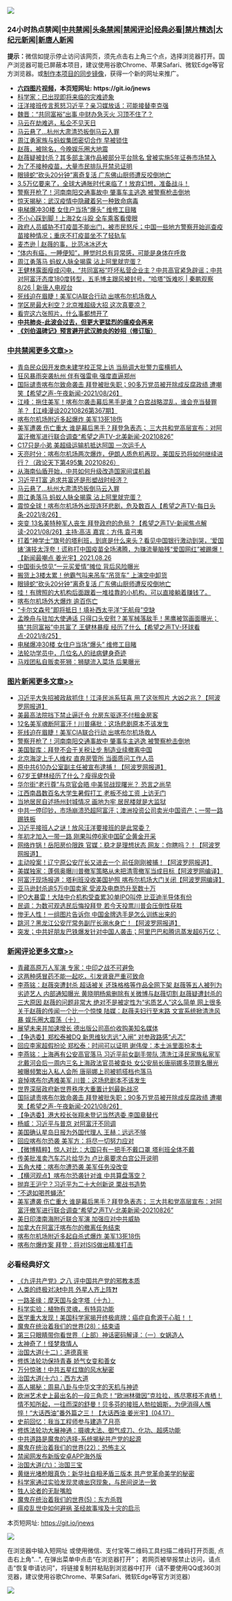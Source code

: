 ![](https://raw.githubusercontent.com/fqnews/bnews/master/64photo/fqnews-qr.jpg)

<div id="tt">
<h3>24小时热点禁闻|<a href="#%E4%B8%AD%E5%85%B1%E7%A6%81%E9%97%BB%E6%9B%B4%E5%A4%9A%E6%96%87%E7%AB%A0">中共禁闻</a>|<a href="#%E5%9B%BE%E7%89%87%E6%96%B0%E9%97%BB%E6%9B%B4%E5%A4%9A%E6%96%87%E7%AB%A0">头条禁闻</a>|<a href="#%E6%96%B0%E9%97%BB%E8%AF%84%E8%AE%BA%E6%9B%B4%E5%A4%9A%E6%96%87%E7%AB%A0">禁闻评论|<a href="#%E5%BF%85%E7%9C%8B%E7%BB%8F%E5%85%B8%E5%A5%BD%E6%96%87">经典必看|<a href="/video.md#%E7%A6%81%E7%89%87%E7%B2%BE%E9%80%89">禁片精选</a>|<a href="https://github.com/fqnews/djy/blob/master/gb/nf1351518.md#1">大纪元新闻</a>|<a href="https://github.com/fqnews/ntdtv/blob/master/gb/prog204.md#1">新唐人新闻</a></h3>
<div><b>提示：</b>微信如提示停止访问该网页，须先点击右上角三个点，选择浏览器打开。国产浏览器可能已屏蔽本项目，建议使用谷歌Chrome、苹果Safari、微软Edge等官方浏览器。或<a href="https://github.com/fqnews/bnews/blob/master/%E5%88%B6%E4%BD%9Cgit%E7%A6%81%E9%97%BB%E9%95%9C%E5%83%8F.md">制作本项目的同步镜像</a>，获得一个新的网址来推广。</div>
<ul>
<li><b><a href="http://d1.bdrive.tk/64.mp4" target="_blank">六四图片视频</a>，本页短网址: https://git.io/jnews</b></li>
<li><a href="/baitai/20210826/1613716.md">科学家：已出现即将来临的灾难迹象</a></li>
<li><a href="/comments/20210826/1613756.md">汪洋接班传言惹怒习近平？亲习媒放话：可能接替李克强</a></li>
<li><a href="/comments/20210826/1613769.md">魏晋：“共同富裕”出事 中财办急灭火 习顶不住了？</a></li>
<li><a href="/ssgc/20210826/1613826.md">马云在劫难逃，私企不见天日</a></li>
<li><a href="/cbnews/20210827/1614090.md">马云悬了…杭州大肃清恐扳倒马云入罪</a></li>
<li><a href="/cnnews/20210826/1613816.md">周江勇家族与蚂蚁集团密切合作 早被锁住</a></li>
<li><a href="/yule/20210827/1614055.md">赵薇，被除名，今晚娱乐圈大地震</a></li>
<li><a href="/yule/20210827/1613987.md">赵薇疑被封杀？其多部主演作品被部分平台除名 曾被实施5年证券市场禁入</a></li>
<li><a href="/bannedvideo/20210826/1613738.md">为了不接种疫苗，大量市民排队开禁忌证明</a></li>
<li><a href="/cbnews/20210827/1614033.md">眼镜蛇“砍头20分钟”离奇复活 广东佛山厨师遭反咬倒地亡</a></li>
<li><a href="/bannedvideo/20210827/1614057.md">3.5万亿要来了，全球大通胀时代来临了！放弃幻想，准备战斗！</a></li>
<li><a href="/topimagenews/20210827/1613978.md">警察开枪了！河南南阳交通事故中 肇事车主逃逸 被警察枪击倒地</a></li>
<li><a href="/comments/20210826/1613748.md">惊天揭秘：武汉疫情中隐藏着另一种致命病毒</a></li>
<li><a href="/cbnews/20210827/1613929.md">电梯爆冲30楼 女住户当场“爆头” 维修工目睹</a></li>
<li><a href="/cnnews/20210827/1614077.md">不小心踩到脚！上海2女斗殴 全车乘客看傻眼</a></li>
<li><a href="/bannedvideo/20210826/1613721.md">政府人员威胁不打疫苗不能出门，被市民怒斥；中国一些地方警察开始巡查疫苗接种情况；重庆不打疫苗坐不了轻轨车</a></li>
<li><a href="/baitai/20210827/1614255.md">麦杰逊 &#124; 赵薇的事，比范冰冰还大</a></li>
<li><a href="/lifebaike/20210827/1614048.md">“体内有癌，一睡便知”，睡觉时总有异常感，可能是身体在呼救</a></li>
<li><a href="/cbnews/20210827/1614089.md">周江勇落马 蚂蚁人脉全揭露 沾上阿里就完蛋？</a></li>
<li><a href="/bannedvideo/20210827/1614032.md">王健林露面瘦成闪电，“共同富裕”吓坏私营企业主？中共高官紧急辟谣；中共对阿富汗态度180度转型，五毛博主跟风被封号，“哈塔”饭难吃  | 秦鹏观察 8/26 | 新唐人电视台</a></li>
<li><a href="/topimagenews/20210827/1614006.md">死线迫在眉睫！美军CIA联合行动 出喀布尔机场救人</a></li>
<li><a href="/cnnews/20210826/1613850.md">学区房最大利空？北京推超级大招 这次真要凉？</a></li>
<li><a href="/funmedia/20210827/1614093.md">看完这六张照片，什么事都想开了</a></li>
<li><b><a href="/comments/20200211/1275071.md" target="_blank">中共肺炎-此波会过去，但更大更猛烈的瘟疫会再来</a></b></li>
<li><b><a href="/comments/20200207/1272816.md" target="_blank">《刘伯温碑记》预言避开武汉肺炎的妙招（修订版）</a></b></li>
</ul>
</div>

<div class="catlist">
<h3><a href="/cbnews/" target="_blank">中共禁闻</a><span><a href="/cbnews/" target="_blank" rel="nofollow">更多文章>></a></span></h3>
<ul>
<li><a href="/cbnews/20210827/1614269.md" target="_blank">青岛民众因开发商未建学校正常上访 当局调大批警力蛮横抓人</a></li>
<li><a href="/cbnews/20210827/1614262.md" target="_blank">狂风暴雨突袭杭州 伴有强雷电 强度直逼郑州</a></li>
<li><a href="/comments/20210827/1614239.md" target="_blank">国际谴责喀布尔致命袭击 拜登被批失职；90多万党员被开除成反腐政绩 遭嘲笑【希望之声-午夜新闻-2021/08/26】</a></li>
<li><a href="/cbnews/20210827/1614237.md" target="_blank">江峰：拖住美军！喀布尔袭击幕后黑手是谁？白宫战略混乱，谁会充当替罪羊？【江峰漫谈20210826第367期】</a></li>
<li><a href="/cbnews/20210827/1614201.md" target="_blank">喀布尔机场附近多起爆炸 美军13死18伤</a></li>
<li><a href="/comments/20210827/1614193.md" target="_blank">美军遭袭  伤亡重大 谁是幕后黑手？拜登急表态； 三大共和党高层宣布：对阿富汗撤军进行联合调查“希望之声TV-北美新闻-20210826”</a></li>
<li><a href="/cbnews/20210827/1614187.md" target="_blank">C17只是小弟 美超级运输机抵达阿国 一次运千人</a></li>
<li><a href="/cbnews/20210827/1614186.md" target="_blank">天亮时分：喀布尔机场两次爆炸，伊朗人质危机再现，美国反恐将如何继续进行？（政论天下第495集 20210826）</a></li>
<li><a href="/cbnews/20210827/1614105.md" target="_blank">从海南仙盾开始，中共如何升级改造国家间谍机器</a></li>
<li><a href="/cbnews/20210827/1614091.md" target="_blank">习近平打富 追求共富还是形塑战时经济？</a></li>
<li><a href="/cbnews/20210827/1614090.md" target="_blank">马云悬了…杭州大肃清恐扳倒马云入罪</a></li>
<li><a href="/cbnews/20210827/1614089.md" target="_blank">周江勇落马 蚂蚁人脉全揭露 沾上阿里就完蛋？</a></li>
<li><a href="/comments/20210827/1614067.md" target="_blank">震惊全球！喀布尔机场外出现连环悲剧，危及数百人【希望之声TV-每日头条-2021/8/26】</a></li>
<li><a href="/comments/20210827/1614066.md" target="_blank">突变 13名美特种军人丧生 拜登政府的危局？【希望之声TV-新闻焦点解读-2021/08/26】主持:高洁  嘉宾：方伟  袁弓夷</a></li>
<li><a href="/comments/20210827/1614065.md" target="_blank">打着“神学士”旗号的塔利班，到底是什么来头？看见中国银行激动到哭，‘爱国婊’演技太浮夸！谎称打中国疫苗全场沸腾，为赚流量脑残“爱国网红”被踢爆！【新闻最嘲点 姜光宇】2021.08.26</a></li>
<li><a href="/cbnews/20210827/1614040.md" target="_blank">中国街头惊见“一元买爱情”摊位 背后风险曝光</a></li>
<li><a href="/cbnews/20210827/1614034.md" target="_blank">搬货上3楼太累！他霸气叫来吊车“吊货车” 上演空中卸货</a></li>
<li><a href="/cbnews/20210827/1614033.md" target="_blank">眼镜蛇“砍头20分钟”离奇复活 广东佛山厨师遭反咬倒地亡</a></li>
<li><a href="/cbnews/20210827/1614010.md" target="_blank">哇！有牌照的大机构后面跟着一堆挂靠的小机构，可以直接躺着赚钱了。</a></li>
<li><a href="/cbnews/20210827/1613986.md" target="_blank">喀布尔机场外大爆炸 逾百伤亡</a></li>
<li><a href="/cbnews/20210827/1613961.md" target="_blank">“卡尔文森号”即将抵日！填补西太平洋“无航母”空缺</a></li>
<li><a href="/comments/20210827/1613932.md" target="_blank">孟晚舟与驻加大使通话 只得口头安慰？美军械落敌手！黑鹰被驾画面曝光；搞“共同富裕”中共富了 王健林暴瘦 经历了什么【希望之声TV-环球看点-2021/8/25】</a></li>
<li><a href="/cbnews/20210827/1613929.md" target="_blank">电梯爆冲30楼 女住户当场“爆头” 维修工目睹</a></li>
<li><a href="/cbnews/20210826/1613827.md" target="_blank">法轮功学员中，几位名人的祛病健身奇迹</a></li>
<li><a href="/cbnews/20210826/1613812.md" target="_blank">马戏团私自贩卖死狮：狮腿流入菜场 后果曝光</a></li>

</ul>
</div>
<div class="catlist">
<h3><a href="/topimagenews/" target="_blank">图片新闻</a><span><a href="/topimagenews/" target="_blank" rel="nofollow">更多文章>></a></span></h3>
<ul>
<li><a href="/topimagenews/20210827/1614310.md" target="_blank">习近平大失招被政敌抓住！江泽民派系狂喜 用了这张照片 大凶之兆？【阿波罗网报道】</a></li>
<li><a href="/topimagenews/20210827/1614206.md" target="_blank">美最高法院挡下禁止逼迁令 允房东驱逐不付租金房客</a></li>
<li><a href="/topimagenews/20210827/1614205.md" target="_blank">12名美军魂断阿富汗！川普痛批：这场悲剧原本不该发生</a></li>
<li><a href="/topimagenews/20210827/1614006.md" target="_blank">死线迫在眉睫！美军CIA联合行动 出喀布尔机场救人</a></li>
<li><a href="/topimagenews/20210827/1613978.md" target="_blank">警察开枪了！河南南阳交通事故中 肇事车主逃逸 被警察枪击倒地</a></li>
<li><a href="/topimagenews/20210827/1613928.md" target="_blank">美国智库：拜登不会于关税让步 制造业续撤离中国</a></li>
<li><a href="/topimagenews/20210826/1613688.md" target="_blank">北京海淀上千人维权 直奔房管所 当面质问工作人员</a></li>
<li><a href="/topimagenews/20210826/1613619.md" target="_blank">原中共610办公室副主任被宣布逮捕！【阿波罗网报道】</a></li>
<li><a href="/topimagenews/20210826/1613233.md" target="_blank">67岁王健林经历了什么？瘦得皮包骨</a></li>
<li><a href="/topimagenews/20210826/1613193.md" target="_blank">华尔街“老行尊”与京官会晤 中美贸战现曙光？ 恐言之尚早</a></li>
<li><a href="/topimagenews/20210825/1612927.md" target="_blank">江西南昌数百名大学生暑假打工 老板不给工资 上访无门</a></li>
<li><a href="/topimagenews/20210825/1612918.md" target="_blank">当地居民自述扬州封城情况 画地为牢 居民楼就是大监狱</a></li>
<li><a href="/topimagenews/20210824/1612393.md" target="_blank">中共一停印钞，市场崩溃恐超阿富汗；澳洲投资公司卖光中国资产；一带一路踢铁板</a></li>
<li><a href="/topimagenews/20210824/1612385.md" target="_blank">习近平接班人之谜！放风汪洋要接班的是此常委？</a></li>
<li><a href="/topimagenews/20210823/1611841.md" target="_blank">年初才加入一带一路 刚果叫停6家中国矿企黄金开采</a></li>
<li><a href="/topimagenews/20210823/1611626.md" target="_blank">网络炸锅！岳阳房价限跌 官媒：稳才是理想状态 网友：你瞎吗？！【阿波罗网报道】</a></li>
<li><a href="/topimagenews/20210823/1611570.md" target="_blank">主动投案！辽宁原公安厅长又进去一个 前任刚刚被捕！【阿波罗网报道】</a></li>
<li><a href="/topimagenews/20210823/1611464.md" target="_blank">美媒独家：蓬佩奥曝川普撤军策略从未把清零撤军当成目标【阿波罗网编译】</a></li>
<li><a href="/topimagenews/20210823/1611372.md" target="_blank">阿富汗现场报道：塔利班没收美国护照 喀布尔机场大门关闭【阿波罗网编译】</a></li>
<li><a href="/topimagenews/20210823/1611345.md" target="_blank">亚马逊封杀逾5万中国卖家 受波及电商恐升至数十万</a></li>
<li><a href="/topimagenews/20210823/1611344.md" target="_blank">IPO大暴雷！大陆中介机构受查累30单IPO叫停 比亚迪半导体有份</a></li>
<li><a href="/topimagenews/20210823/1611304.md" target="_blank">民调：为数可观选民后悔投拜登 若今天投票川普会压倒性获胜</a></li>
<li><a href="/topimagenews/20210822/1611175.md" target="_blank">惨无人性！一组图片告诉你 中国金牌选手是怎么训练出来的</a></li>
<li><a href="/topimagenews/20210822/1611004.md" target="_blank">跳河？黑龙江公安厅常务副厅长溺水身亡！【阿波罗网报道】</a></li>
<li><a href="/topimagenews/20210821/1610671.md" target="_blank">突发；中共好朋友巴铁爆发针对中国人袭击；阿里巴巴和腾讯蒸发超6万亿；</a></li>

</ul>
</div>
<div class="catlist">
<h3><a href="/comments/" target="_blank">新闻评论</a><span><a href="/comments/" target="_blank" rel="nofollow">更多文章>></a></span></h3>
<ul>
<li><a href="/comments/20210827/1614327.md" target="_blank">青藏高原万人军演 专家：中印之战不可避免</a></li>
<li><a href="/comments/20210827/1614326.md" target="_blank">这两种感冒药不能一起吃，引发肾衰严重可致命</a></li>
<li><a href="/comments/20210827/1614302.md" target="_blank">李燕铭：赵薇突遭封杀 超话被关 还珠格格等作品全网下架 赵薇等五人被列为劣迹艺人 内部通知曝光 黄晓明杨紫删除有关微博与赵薇切割 赵薇疑遭封杀的三大原因 赵薇的问题非常大 绝对不是被定性为“劣质艺人”这么简单 网上很多关于赵薇的传闻一个比一个惊悚 陆媒：赵薇夫妇行至末路 文宣系统掀清洗风暴 娱乐圈大震荡（十）</a></li>
<li><a href="/comments/20210827/1614290.md" target="_blank">展望未来并加速增长 德出版公司高价收购美知名媒体</a></li>
<li><a href="/comments/20210827/1614266.md" target="_blank">【争选委】郑松泰被DQ 新思维狄志远“入闸” 对参政路感“忐忑”</a></li>
<li><a href="/comments/20210827/1614265.md" target="_blank">回应李家超假扮论 郑松泰：时间可以证明 谢伟俊：本土派里面扮本土</a></li>
<li><a href="/comments/20210827/1614260.md" target="_blank">李燕铭：上海再有公安高官落马 习近平前女副手带队 清洗江泽民家族私家军 北戴河会后一周内三名上海政法官员被查处 女公安局长唐丽娜多项罪名曝光 被曝频繁出入私人会所 唐丽娜上司被抓搭档也落马</a></li>
<li><a href="/comments/20210827/1614259.md" target="_blank">哀悼喀布尔遇难美军 川普：这场悲剧本不该发生</a></li>
<li><a href="/comments/20210827/1614244.md" target="_blank">世界深层政府新世界秩序大重置计划最新战况</a></li>
<li><a href="/comments/20210827/1614239.md" target="_blank">国际谴责喀布尔致命袭击 拜登被批失职；90多万党员被开除成反腐政绩 遭嘲笑【希望之声-午夜新闻-2021/08/26】</a></li>
<li><a href="/comments/20210827/1614229.md" target="_blank">【争选委】港大校长张翔未登记当然选委 李国章替代</a></li>
<li><a href="/comments/20210827/1614228.md" target="_blank">杨威：习近平与普京 对阿富汗不同调</a></li>
<li><a href="/comments/20210827/1614227.md" target="_blank">美国确认星岛日报为外国代理人 王赫：远远不够</a></li>
<li><a href="/comments/20210827/1614218.md" target="_blank">回应喀布尔恐袭 美军方：将尽一切努力应对</a></li>
<li><a href="/comments/20210827/1614213.md" target="_blank">【微博精粹】惊人对比：大国只有一把手不戴口罩 塔利班全体不戴</a></li>
<li><a href="/comments/20210827/1614209.md" target="_blank">传美批准卖汽车芯片给华为 卢比奥要求白宫公开说明</a></li>
<li><a href="/comments/20210827/1614208.md" target="_blank">五角大楼：喀布尔遭恐袭 美军任务没改变</a></li>
<li><a href="/comments/20210827/1614207.md" target="_blank">【横河观点】喀布尔恐袭针对谁 中共算盘落空？</a></li>
<li><a href="/comments/20210827/1614199.md" target="_blank">抛弃王沪宁？习近平为二十大创新说 栗战书造势</a></li>
<li><a href="/comments/20210827/1614197.md" target="_blank">“不退如喝苍蝇汤”</a></li>
<li><a href="/comments/20210827/1614193.md" target="_blank">美军遭袭  伤亡重大 谁是幕后黑手？拜登急表态； 三大共和党高层宣布：对阿富汗撤军进行联合调查“希望之声TV-北美新闻-20210826”</a></li>
<li><a href="/comments/20210827/1614176.md" target="_blank">美日印澳南海附近联合军演 加强应对中共威胁</a></li>
<li><a href="/comments/20210827/1614174.md" target="_blank">加拿大在阿富汗喀布尔的撤离任务结束</a></li>
<li><a href="/comments/20210827/1614173.md" target="_blank">喀布尔机场附近多起自杀式爆炸 美军13死18伤</a></li>
<li><a href="/comments/20210827/1614172.md" target="_blank">喀布尔爆炸案 拜登：将对ISIS做出精准打击</a></li>

</ul>
</div>

<div class="catlist">
<h3>必看经典好文</h3>
<ul>
<li><a href="/bookonline/20131116/201047.md" target="_blank">《九评共产党》之八 评中国共产党的邪教本质</a></li>
<li><a href="/cbnews/20210119/1470579.md" target="_blank">人类的终极对决❗中共 外星人齐上阵❓❗</a></li>
<li><a href="/topimagenews/20180327/919935.md" target="_blank">一路圣缘：摩天国与金字塔（十九）</a></li>
<li><a href="/comments/20200605/783205.md" target="_blank">科学实验：植物有灵魂，有特异功能</a></li>
<li><a href="/comments/20201115/1431139.md" target="_blank">医学重大发现！美国科学家揭开终极底牌：癌症自愈源于心脏！！</a></li>
<li><a href="/comments/20181228/1054609.md" target="_blank">魔鬼在统治着我们的世界(28)：结束语</a></li>
<li><a href="/comments/20200426/1319648.md" target="_blank">第三只眼睛带你看世界（上部）神话密码解译：（一）女娲造人</a></li>
<li><a href="/ccpdope/20200907/1392129.md" target="_blank">太神奇了！怪梦救情人</a></li>
<li><a href="/cbnews/20180318/916241.md" target="_blank">治国大道(十二)：道德真鉴</a></li>
<li><a href="/cbnews/20210720/1590052.md" target="_blank">修炼法轮功保持青春 娇气女变和善女</a></li>
<li><a href="/ccpdope/20210708/1583079.md" target="_blank">万分惊骇！中共五星红旗的风水秘密</a></li>
<li><a href="/comments/20201110/1428663.md" target="_blank">治国大道(十六)：西方大道</a></li>
<li><a href="/aomi/history/20170924/831575.md" target="_blank">高人揭秘：周易八卦与中华文字的天机与神迹</a></li>
<li><a href="/bannedvideo/20210418/1528557.md" target="_blank">欧洲艺术史上最出名的一段三角恋！“欧洲林徽因”克拉拉，拣尽寒枝不肯栖！情不知所起，一往而深的舒曼！贝多芬的接班人勃拉姆斯，为伊消得人憔悴！“大话西油”番外篇之三！【大话西油 姜光宇】(04.17）</a></li>
<li><a href="/aomi/history/20141104/323033.md" target="_blank">史前回忆：我当工程师参与建造了月亮</a></li>
<li><a href="/comments/20191203/1234383.md" target="_blank">修炼法轮功大展神通：摄魂大法、御气成刀、化功、超感功能</a></li>
<li><a href="/comments/20181209/1044543.md" target="_blank">中共道路是魔鬼的选择-系统揭秘共产党的起源</a></li>
<li><a href="/comments/20180804/981524.md" target="_blank">魔鬼在统治着我们的世界(22)：恐怖主义</a></li>
<li><a href="/comments/20200627/783266.md" target="_blank">禁闻网发布新版安卓APP海外版</a></li>
<li><a href="/cbnews/20180312/913459.md" target="_blank">治国大道(六)：治国三宝</a></li>
<li><a href="/lifebaike/20180921/1001174.md" target="_blank">黄继光堵枪眼真伪：新华社自相矛盾三版本 共产党革命美学的秘密</a></li>
<li><a href="/comments/20200921/1400587.md" target="_blank">科学家通过实验发现灵魂出窍现象，与民间说法一致</a></li>
<li><a href="/comments/20200606/783250.md" target="_blank">牲人论者的无耻嘴脸</a></li>
<li><a href="/topimagenews/20180524/946967.md" target="_blank">魔鬼在统治着我们的世界(5)：东方杀戮</a></li>
<li><a href="/comments/20200618/1346823.md" target="_blank">瘟疫乱世中如何避祸 圣经故事埃及十灾的启示</a></li>

</ul>
</div>

本页短网址: https://git.io/jnews

![](https://raw.githubusercontent.com/fqnews/bnews/master/64photo/fqnews-qr.jpg)

在浏览器中输入短网址 或使用微信、支付宝等二维码工具扫描二维码打开页面, 点击右上角"...", 在弹出菜单中点击“在浏览器打开”； 若网页被举报禁止访问，请点击“恢复申请访问”，将链接复制并粘贴到浏览器中打开（请不要使用QQ或360浏览器，建议使用谷歌Chrome、苹果Safari、微软Edge等官方浏览器）

![](https://raw.githubusercontent.com/fqnews/bnews/master/64photo/wx.jpg)